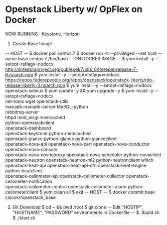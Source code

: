 
# Openstack Liberty w/ OpFlex on Docker

NOW RUNNING : Keystone, Horizon

1. Create Base Image

-- HOST --
$ docker pull centos:7
$ docker run -ti --privileged --net host --name base centos:7 /bin/bash 
-- ON DOCKER IMAGE --
$ yum install -y --setopt=tsflags=nodocs http://dl.fedoraproject.org/pub/epel/7/x86_64/e/epel-release-7-6.noarch.rpm
$ yum install -y --setopt=tsflags=nodocs https://repos.fedorapeople.org/repos/openstack/openstack-liberty/rdo-release-liberty-3.noarch.rpm
$ yum install -y --setopt=tsflags=nodocs openstack-selinux
$ yum update -y && yum upgrade -y
$ yum install -y --setopt=tsflags=nodocs \
  net-tools wget openstack-utils \
  mariadb mariadb-server MySQL-python \
  rabbitmq-server \
  httpd mod_wsgi memcached \
  python-openstackclient \
  openstack-dashboard \
  openstack-keystone python-memcached \
  openstack-glance python-glance python-glanceclient \
  openstack-nova-api openstack-nova-cert openstack-nova-conductor openstack-nova-console \
  openstack-nova-novncproxy openstack-nova-scheduler python-novaclient \
  openstack-neutron openstack-neutron-ml2 python-neutronclient which \
  openstack-heat-api openstack-heat-api-cfn openstack-heat-engine python-heatclient \
  openstack-ceilometer-api openstack-ceilometer-collector openstack-ceilometer-notification \
  openstack-ceilometer-central openstack-ceilometer-alarm python-ceilometerclient
$ yum clean all
$ exit
-- HOST --
$ docker commit base ciscokr/openstack_base

2. Git Download
$ cd ~ && pwd
/root
$ git clone
-- Edit "HOSTIP", "HOSTNAME", "PASSWORD" environments in Dockerfile --
$ ./build.sh
$ ./start.sh
